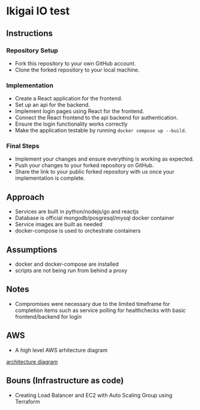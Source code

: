 # Ikigai IO test

## Instructions

### Repository Setup

- Fork this repository to your own GitHub account.
- Clone the forked repository to your local machine.

### Implementation

- Create a React application for the frontend.
- Set up an api for the backend.
- Implement login pages using React for the frontend.
- Connect the React frontend to the api backend for authentication.
- Ensure the login functionality works correctly
- Make the application testable by running `docker compose up --build`.

### Final Steps

- Implement your changes and ensure everything is working as expected.
- Push your changes to your forked repository on GitHub.
- Share the link to your public forked repository with us once your implementation is complete.

## Approach

- Services are built in python/nodejs/go and reactjs
- Database is official mongodb/posgresql/mysql docker container
- Service images are built as needed
- docker-compose is used to orchestrate containers

## Assumptions

- docker and docker-compose are installed
- scripts are not being run from behind a proxy

## Notes

- Compromises were necessary due to the limited timeframe for completion items such as service polling for healthchecks with basic frontend/backend for login

## AWS

- A high level AWS arhitecture diagram

[architecture diagram](https://www.plantuml.com/plantuml/svg/NP51JuD048Nl-ol6NjH3zUx1T0crqTIciIOUZ8S1feZ2BkuCbiRqlxiBJI2Ga30ptvitBonOq4bJbUf2FgaYm0FFhKEJawen_SQSOBPjah98OOr7SZFuK-2Vzur-XHKA7V3u0SXWKCvbFzTrxKKeXJMmjfX1X2MQb5n7OvceqyZ15RzUFB7GknLiYELf1thxsBk4aZNdOwALco-6X-MPQ7jYl3z6mGHvQl1iJMxZ2BIKo9swwZf9rr0dTGanxGj3a5fZA0rXM0r9OJxlalZNVzuFry4TlDX6YCFXuEYdyHCUSUsKspjhX4msmCEo81aV5bI46T--kI9eGperx0nuSEgfVWnNOY5QNgk5z_2_-ny0)

## Bouns (Infrastructure as code)

- Creating Load Balancer and EC2 with Auto Scaling Group using Terraform
